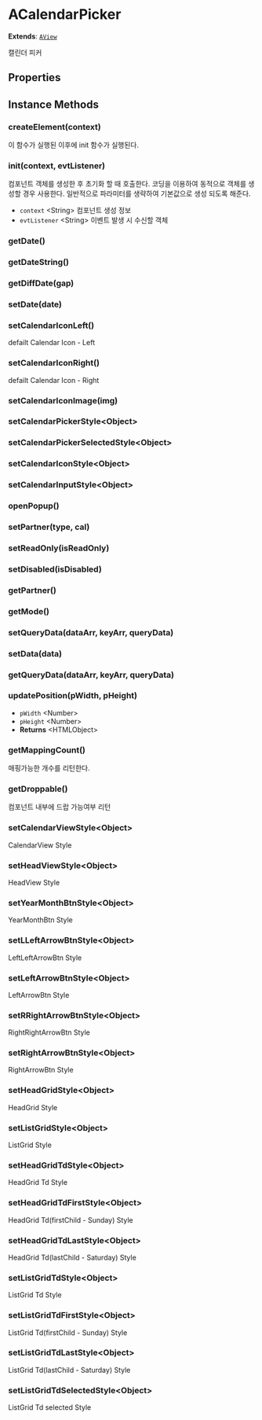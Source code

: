 # ACalendarPicker
**Extends**: [`AView`](AView.html#AView)

캘린더 피커

## Properties



## Instance Methods

 
### createElement(context)

이 함수가 실행된 이후에 init 함수가 실행된다.

### init(context, evtListener)

컴포넌트 객체를 생성한 후 초기화 할 때 호출한다. 코딩을 이용하여 동적으로 객체를 생성할 경우 사용한다. 일반적으로 파라미터를 생략하여 기본값으로 생성 되도록 해준다.

- `context` \<String> 컴포넌트 생성 정보
- `evtListener` \<String> 이벤트 발생 시 수신할 객체

### getDate()
 
### getDateString()
 
### getDiffDate(gap)
 
### setDate(date)

### setCalendarIconLeft()
 defailt Calendar Icon - Left
  
### setCalendarIconRight()
 defailt Calendar Icon - Right

### setCalendarIconImage(img)
 
### setCalendarPickerStyle\<Object>
 
### setCalendarPickerSelectedStyle\<Object>
 
### setCalendarIconStyle\<Object>
 
### setCalendarInputStyle\<Object>
 
### openPopup()
 
### setPartner(type, cal)

### setReadOnly(isReadOnly)
 
### setDisabled(isDisabled)
 
### getPartner()
 
### getMode()
 
### setQueryData(dataArr, keyArr, queryData)

### setData(data)
 
### getQueryData(dataArr, keyArr, queryData)
 
### updatePosition(pWidth, pHeight)

- `pWidth` \<Number>
- `pHeight` \<Number>
- **Returns** \<HTMLObject>

### getMappingCount()

   매핑가능한 개수를 리턴한다.

### getDroppable()

   컴포넌트 내부에 드랍 가능여부 리턴 

### setCalendarViewStyle\<Object>

  CalendarView Style

### setHeadViewStyle\<Object>

  HeadView Style

### setYearMonthBtnStyle\<Object>

  YearMonthBtn Style

### setLLeftArrowBtnStyle\<Object>

  LeftLeftArrowBtn Style

### setLeftArrowBtnStyle\<Object>

  LeftArrowBtn Style
 
### setRRightArrowBtnStyle\<Object>

  RightRightArrowBtn Style
 
### setRightArrowBtnStyle\<Object>

  RightArrowBtn Style

### setHeadGridStyle\<Object>

  HeadGrid Style

### setListGridStyle\<Object>
 
  ListGrid Style

### setHeadGridTdStyle\<Object>

  HeadGrid Td Style

### setHeadGridTdFirstStyle\<Object>

  HeadGrid Td(firstChild - Sunday) Style

### setHeadGridTdLastStyle\<Object>

  HeadGrid Td(lastChild - Saturday) Style

### setListGridTdStyle\<Object>

  ListGrid Td Style

### setListGridTdFirstStyle\<Object>

  ListGrid Td(firstChild - Sunday) Style

### setListGridTdLastStyle\<Object>

  ListGrid Td(lastChild - Saturday) Style

### setListGridTdSelectedStyle\<Object>

  ListGrid Td selected Style
